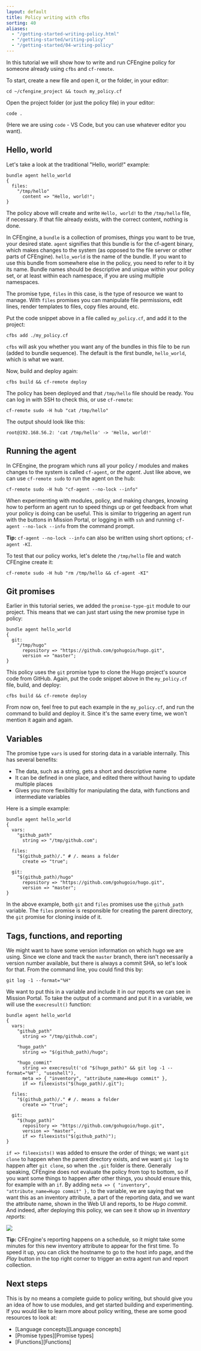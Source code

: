 ```yaml
---
layout: default
title: Policy writing with cfbs
sorting: 40
aliases:
  - "/getting-started-writing-policy.html"
  - "/getting-started/writing-policy"
  - "/getting-started/04-writing-policy"
---
```


In this tutorial we will show how to write and run CFEngine policy for someone already using `cfbs` and `cf-remote`.

To start, create a new file and open it, or the folder, in your editor:

```command
cd ~/cfengine_project && touch my_policy.cf
```

Open the project folder (or just the policy file) in your editor:

```command
code .
```

(Here we are using `code` - VS Code, but you can use whatever editor you want).

## Hello, world

Let's take a look at the traditional "Hello, world!" example:

```cfengine3 {file="my_policy.cf"}
bundle agent hello_world
{
  files:
    "/tmp/hello"
      content => "Hello, world!";
}
```

The policy above will create and write `Hello, world!` to the `/tmp/hello` file, if necessary.
If that file already exists, with the correct content, nothing is done.

In CFEngine, a `bundle` is a collection of promises, _things_ you want to be true, your desired state.
`agent` signifies that this bundle is for the cf-agent binary, which makes changes to the system (as opposed to the file server or other parts of CFEngine).
`hello_world` is the name of the bundle.
If you want to use this bundle from somewhere else in the policy, you need to refer to it by its name.
Bundle names should be descriptive and unique within your policy set, or at least within each namespace, if you are using multiple namespaces.

The promise type, `files` in this case, is the type of resource we want to manage.
With `files` promises you can manipulate file permissions, edit lines, render templates to files, copy files around, etc.

Put the code snippet above in a file called `my_policy.cf`, and add it to the project:

```command
cfbs add ./my_policy.cf
```

`cfbs` will ask you whether you want any of the bundles in this file to be run (added to bundle sequence).
The default is the first bundle, `hello_world`, which is what we want.

Now, build and deploy again:

```command
cfbs build && cf-remote deploy
```

The policy has been deployed and that `/tmp/hello` file should be ready.
You can log in with SSH to check this, or use `cf-remote`:

```command
cf-remote sudo -H hub "cat /tmp/hello"
```

The output should look like this:

```output
root@192.168.56.2: 'cat /tmp/hello' -> 'Hello, world!'
```

## Running the agent

In CFEngine, the program which runs all your policy / modules and makes changes to the system is called `cf-agent`, or _the agent_.
Just like above, we can use `cf-remote sudo` to run the agent on the hub:

```command
cf-remote sudo -H hub "cf-agent --no-lock --info"
```

When experimenting with modules, policy, and making changes, knowing how to perform an agent run to speed things up or get feedback from what your policy is doing can be useful.
This is similar to triggering an agent run with the buttons in Mission Portal, or logging in with `ssh` and running `cf-agent --no-lock --info` from the command prompt.

**Tip:** `cf-agent --no-lock --info` can also be written using short options; `cf-agent -KI`.

To test that our policy works, let's delete the `/tmp/hello` file and watch CFEngine create it:

```command
cf-remote sudo -H hub "rm /tmp/hello && cf-agent -KI"
```

## Git promises

Earlier in this tutorial series, we added the `promise-type-git` module to our project.
This means that we can just start using the new promise type in policy:

```cfengine3 {file="my_policy.cf"}
bundle agent hello_world
{
  git:
    "/tmp/hugo"
      repository => "https://github.com/gohugoio/hugo.git",
      version => "master";
}
```

This policy uses the `git` promise type to clone the Hugo project's source code from GitHub.
Again, put the code snippet above in the `my_policy.cf` file, build, and deploy:

```command
cfbs build && cf-remote deploy
```

From now on, feel free to put each example in the `my_policy.cf`, and run the command to build and deploy it.
Since it's the same every time, we won't mention it again and again.

## Variables

The promise type `vars` is used for storing data in a variable internally.
This has several benefits:

- The data, such as a string, gets a short and descriptive name
- It can be defined in one place, and edited there without having to update multiple places
- Gives you more flexibiltiy for manipulating the data, with functions and intermediate variables

Here is a simple example:

```cfengine3 {file="my_policy.cf"}
bundle agent hello_world
{
  vars:
    "github_path"
      string => "/tmp/github.com";

  files:
    "$(github_path)/." # /. means a folder
      create => "true";

  git:
    "$(github_path)/hugo"
      repository => "https://github.com/gohugoio/hugo.git",
      version => "master";
}
```

In the above example, both `git` and `files` promises use the `github_path` variable.
The `files` promise is responsible for creating the parent directory, the `git` promise for cloning inside of it.

## Tags, functions, and reporting

We might want to have some version information on which hugo we are using.
Since we clone and track the `master` branch, there isn't necessarily a version number available, but there is always a commit SHA, so let's look for that.
From the command line, you could find this by:

```command
git log -1 --format="%H"
```

We want to put this in a variable and include it in our reports we can see in Mission Portal.
To take the output of a command and put it in a variable, we will use the `execresult()` function:

```cfengine3 {file="my_policy.cf"}
bundle agent hello_world
{
  vars:
    "github_path"
      string => "/tmp/github.com";

    "hugo_path"
      string => "$(github_path)/hugo";

    "hugo_commit"
      string => execresult('cd "$(hugo_path)" && git log -1 --format="%H"', "useshell"),
      meta => { "inventory", "attribute_name=Hugo commit" },
      if => fileexists("$(hugo_path)/.git");

  files:
    "$(github_path)/." # /. means a folder
      create => "true";

  git:
    "$(hugo_path)"
      repository => "https://github.com/gohugoio/hugo.git",
      version => "master",
      if => fileexists("$(github_path)");
}
```

`if => fileexists()` was added to ensure the order of things; we want `git clone` to happen when the parent directory exists, and we want `git log` to happen after `git clone`, so when the `.git` folder is there.
Generally speaking, CFEngine does not evaluate the policy from top to bottom, so if you want some things to happen after other things, you should ensure this, for example with an `if`.
By adding `meta => { "inventory", "attribute_name=Hugo commit" },` to the variable, we are saying that we want this as an inventory attribute, a part of the reporting data, and we want the attribute name, shown in the Web UI and reports, to be _Hugo commit_.
And indeed, after deploying this policy, we can see it show up in _Inventory reports_:

![](hugo-commit.png)

**Tip:** CFEngine's reporting happens on a schedule, so it might take some minutes for this new inventory attribute to appear for the first time.
To speed it up, you can click the hostname to go to the host info page, and the _Play_ button in the top right corner to trigger an extra agent run and report collection.

## Next steps

This is by no means a complete guide to policy writing, but should give you an idea of how to use modules, and get started building and experimenting.
If you would like to learn more about policy writing, these are some good resources to look at:

- [Language concepts][Language concepts]
- [Promise types][Promise types]
- [Functions][Functions]

